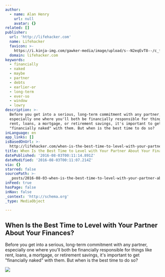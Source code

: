```yaml
---
author:
  - name: Alan Henry
    url: null
    avatar: {}
related: []
publisher:
  url: 'http://lifehacker.com'
  name: Lifehacker
  favicon: >-
    https://i.kinja-img.com/gawker-media/image/upload/s--N2eqEvT8--/c_fill,fl_progressive,g_center,h_80,q_80,w_80/u0939doeuioaqhspkjyc.png
  domain: lifehacker.com
keywords:
  - financially
  - naked
  - maybe
  - partner
  - debts
  - earlier-or
  - long-term
  - ever-so
  - window
  - lowry
description: >-
  Before you get into a serious, long-term commitment with any partner,
  especially one where you'll both be financially responsible for things like
  rent, loans, a mortgage, or retirement savings, it's important to get
  "financially naked" with them. But when is the best time to do so?
inLanguage: en
app_links: []
isBasedOnUrl: >-
  http://lifehacker.com/when-is-the-best-time-to-level-with-your-partner-about-1784528058
title: When Is the Best Time to Level with Your Partner About Your Finances?
datePublished: '2016-08-03T00:11:14.891Z'
dateModified: '2016-08-03T00:11:07.214Z'
via: {}
starred: false
sourcePath: >-
  _posts/2016-08-03-when-is-the-best-time-to-level-with-your-partner-about-your.md
inFeed: true
hasPage: false
inNav: false
_context: 'http://schema.org'
_type: MediaObject

---
```

<article style=""><h1>When Is the Best Time to Level with Your Partner About Your Finances?</h1><p>Before you get into a serious, long-term commitment with any partner, especially one where you'll both be financially responsible for things like rent, loans, a mortgage, or retirement savings, it's important to get "financially naked" with them. But when is the best time to do so?</p><img src="https://i.kinja-img.com/gawker-media/image/upload/s--0YHJYXpW--/c_fill,fl_progressive,g_center,h_450,q_80,w_800/xf6wfawhey2wpemtaxmr.jpg" /></article>